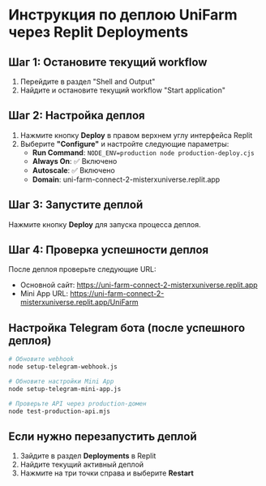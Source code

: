 # Инструкция по деплою UniFarm через Replit Deployments

## Шаг 1: Остановите текущий workflow
1. Перейдите в раздел "Shell and Output"
2. Найдите и остановите текущий workflow "Start application"

## Шаг 2: Настройка деплоя
1. Нажмите кнопку **Deploy** в правом верхнем углу интерфейса Replit
2. Выберите **"Configure"** и настройте следующие параметры:
   - **Run Command**: `NODE_ENV=production node production-deploy.cjs` 
   - **Always On**: ✅ Включено
   - **Autoscale**: ✅ Включено
   - **Domain**: uni-farm-connect-2-misterxuniverse.replit.app

## Шаг 3: Запустите деплой
Нажмите кнопку **Deploy** для запуска процесса деплоя.

## Шаг 4: Проверка успешности деплоя
После деплоя проверьте следующие URL:
- Основной сайт: https://uni-farm-connect-2-misterxuniverse.replit.app
- Mini App URL: https://uni-farm-connect-2-misterxuniverse.replit.app/UniFarm

## Настройка Telegram бота (после успешного деплоя)

```bash
# Обновите webhook
node setup-telegram-webhook.js

# Обновите настройки Mini App
node setup-telegram-mini-app.js

# Проверьте API через production-домен
node test-production-api.mjs
```

## Если нужно перезапустить деплой
1. Зайдите в раздел **Deployments** в Replit
2. Найдите текущий активный деплой
3. Нажмите на три точки справа и выберите **Restart**
